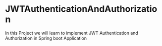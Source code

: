 # JWTAuthenticationAndAuthorization
 In this Project we will learn to implement JWT Authentication and Authorization in Spring boot Application 
